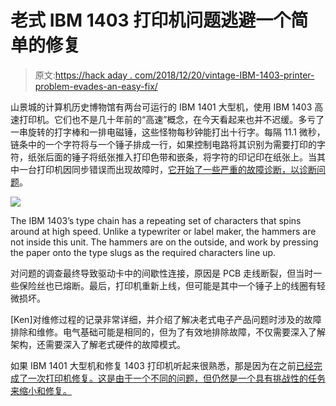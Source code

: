 # 老式 IBM 1403 打印机问题逃避一个简单的修复

> 原文:[https://hack aday . com/2018/12/20/vintage-IBM-1403-printer-problem-evades-an-easy-fix/](https://hackaday.com/2018/12/20/vintage-ibm-1403-printer-problem-evades-an-easy-fix/)

山景城的计算机历史博物馆有两台可运行的 IBM 1401 大型机，使用 IBM 1403 高速打印机。它们也不是几十年前的“高速”概念，在今天看起来也并不迟缓。多亏了一串旋转的打字棒和一排电磁锤，这些怪物每秒钟能打出十行字。每隔 11.1 微秒，链条中的一个字符将与一个锤子排成一行，如果控制电路将其识别为需要打印的字符，纸张后面的锤子将纸张推入打印色带和嵌条，将字符的印记印在纸张上。当其中一台打印机因同步错误而出现故障时，[它开始了一些严重的故障诊断，以诊断问题](http://www.righto.com/2018/12/hammer-time-fixing-printer-on-vintage.html)。

![](../Images/29caf8c02a1fc70b7d1fc636ed537791.png)

The IBM 1403’s type chain has a repeating set of characters that spins around at high speed. Unlike a typewriter or label maker, the hammers are not inside this unit. The hammers are on the outside, and work by pressing the paper onto the type slugs as the required characters line up.

对问题的调查最终导致驱动卡中的间歇性连接，原因是 PCB 走线断裂，但当时一些保险丝也已熔断。最后，打印机重新上线，但可能是其中一个锤子上的线圈有轻微损坏。

[Ken]对维修过程的记录非常详细，并介绍了解决老式电子产品问题时涉及的故障排除和维修。电气基础可能是相同的，但为了有效地排除故障，不仅需要深入了解架构，还需要深入了解老式硬件的故障模式。

如果 IBM 1401 大型机和修复 1403 打印机听起来很熟悉，那是因为在之前[已经完成了一次打印机修复。这是由于一个不同的问题，但仍然是一个具有挑战性的任务来缩小和修复。](https://hackaday.com/2018/09/20/fixing-an-ibm-1401-computer-to-get-it-printing-again/)